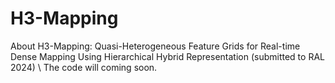 # H3-Mapping
About  H3-Mapping: Quasi-Heterogeneous Feature Grids for Real-time Dense Mapping Using Hierarchical Hybrid Representation (submitted to RAL 2024)
\\
The code will coming soon.
